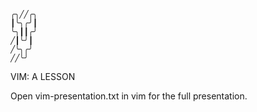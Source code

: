 
    ╭╮╱╱╭╮
    ┃╰╮╭╯┃
    ╰╮┃┃╭╯
    ╱┃╰╯┃
    ╱╰╮╭╯
    ╱╱╰╯

VIM: A LESSON

Open vim-presentation.txt in vim for the full presentation.
